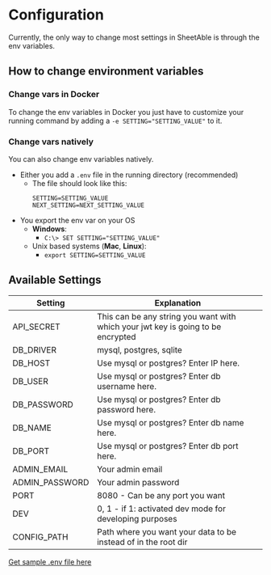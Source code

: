 # Configuration
Currently, the only way to change most settings in SheetAble is through the env variables.

## How to change environment variables

### Change vars in Docker
To change the env variables in Docker you just have to customize your running command by adding a `-e SETTING="SETTING_VALUE"` to it.

### Change vars natively
You can also change env variables natively. 
- Either you add a `.env` file in the running directory (recommended)
  - The file should look like this:
	```env
	SETTING=SETTING_VALUE
	NEXT_SETTING=NEXT_SETTING_VALUE
	```
- You export the env var on your OS
  - **Windows**:
     - `C:\> SET SETTING="SETTING_VALUE"`
   - Unix based systems (**Mac**, **Linux**):
     - `export SETTING=SETTING_VALUE`

## Available Settings
| Setting        | Explanation                                                                      |
|----------------|----------------------------------------------------------------------------------|
| API_SECRET     | This can be any string you want with which your jwt key is going to be encrypted |
| DB_DRIVER      | mysql, postgres, sqlite                                                          |
| DB_HOST        | Use mysql or postgres? Enter IP here.                                            |
| DB_USER        | Use mysql or postgres? Enter db username here.                                   |
| DB_PASSWORD    | Use mysql or postgres? Enter db password here.                                   |
| DB_NAME        | Use mysql or postgres? Enter db name here.                                       |
| DB_PORT        | Use mysql or postgres? Enter db port here.                                       |
| ADMIN_EMAIL    | Your admin email                                                                 |
| ADMIN_PASSWORD | Your admin password                                                              |
| PORT | 8080 - Can be any port you want                                                            |
| DEV | 0, 1 -  if 1: activated dev mode for developing purposes                                                              |
| CONFIG_PATH | Path where you want your data to be instead of in the root dir                                                                |
[Get sample .env file here](https://raw.githubusercontent.com/SheetAble/SheetAble-Documentations/main/static/files/.env.sample)
